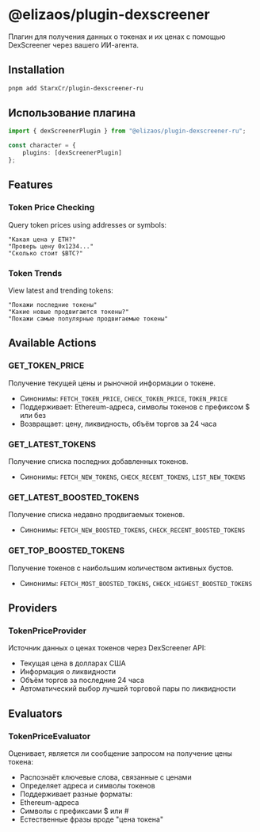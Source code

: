 # @elizaos/plugin-dexscreener

Плагин для получения данных о токенах и их ценах с помощью DexScreener через вашего ИИ-агента.

## Installation

```bash
pnpm add StarxCr/plugin-dexscreener-ru
```

## Использование плагина

```typescript
import { dexScreenerPlugin } from "@elizaos/plugin-dexscreener-ru";

const character = {
    plugins: [dexScreenerPlugin]
};
```

## Features

### Token Price Checking
Query token prices using addresses or symbols:
```plaintext
"Какая цена у ETH?"
"Проверь цену 0x1234..."
"Сколько стоит $BTC?"
```

### Token Trends
View latest and trending tokens:
```plaintext
"Покажи последние токены"
"Какие новые продвигаются токены?"
"Покажи самые популярные продвигаемые токены"
```

## Available Actions

### GET_TOKEN_PRICE
Получение текущей цены и рыночной информации о токене.
- Синонимы: `FETCH_TOKEN_PRICE`, `CHECK_TOKEN_PRICE`, `TOKEN_PRICE`
- Поддерживает: Ethereum-адреса, символы токенов с префиксом $ или без
- Возвращает: цену, ликвидность, объём торгов за 24 часа

### GET_LATEST_TOKENS
Получение списка последних добавленных токенов.
- Синонимы: `FETCH_NEW_TOKENS`, `CHECK_RECENT_TOKENS`, `LIST_NEW_TOKENS`
### GET_LATEST_BOOSTED_TOKENS
Получение списка недавно продвигаемых токенов.
- Синонимы: `FETCH_NEW_BOOSTED_TOKENS`, `CHECK_RECENT_BOOSTED_TOKENS`
### GET_TOP_BOOSTED_TOKENS
Получение токенов с наибольшим количеством активных бустов.
- Синонимы: `FETCH_MOST_BOOSTED_TOKENS`, `CHECK_HIGHEST_BOOSTED_TOKENS`


## Providers

### TokenPriceProvider
Источник данных о ценах токенов через DexScreener API:
- Текущая цена в долларах США
- Информация о ликвидности
- Объём торгов за последние 24 часа
- Автоматический выбор лучшей торговой пары по ликвидности

## Evaluators

### TokenPriceEvaluator
Оценивает, является ли сообщение запросом на получение цены токена:
- Распознаёт ключевые слова, связанные с ценами
- Определяет адреса и символы токенов
- Поддерживает разные форматы:
- Ethereum-адреса
- Символы с префиксами $ или #
- Естественные фразы вроде "цена токена"
